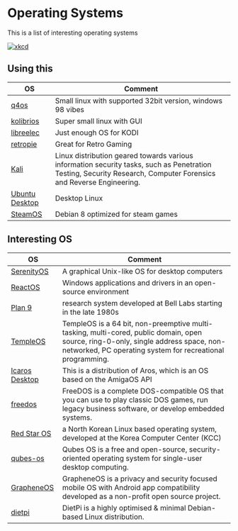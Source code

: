 # Operating Systems

This is a list of interesting operating systems

[![xkcd](https://imgs.xkcd.com/comics/mac_pc.png)](https://xkcd.com)

## Using this

|OS|Comment|
|--|---|
|[q4os](https://q4os.org)|Small linux with supported 32bit version, windows 98 vibes|
|[kolibrios](http://kolibrios.org)|Super small linux with GUI|
|[libreelec](https://libreelec.tv/)|Just enough OS for KODI|
|[retropie](https://retropie.org.uk/)|Great for Retro Gaming|
|[Kali](https://www.kali.org/)|Linux distribution geared towards various information security tasks, such as Penetration Testing, Security Research, Computer Forensics and Reverse Engineering.|
|[Ubuntu Desktop](https://ubuntu.com/download/desktop)|Desktop Linux|
|[SteamOS](https://store.steampowered.com/steamos)|Debian 8 optimized for steam games|

## Interesting OS

|OS|Comment|
|--|---|
|[SerenityOS](https://serenityos.org/)|A graphical Unix-like OS for desktop computers|
|[ReactOS](https://reactos.org/)|Windows applications and drivers in an open-source environment|
|[Plan 9](https://9p.io/plan9/)|research system developed at Bell Labs starting in the late 1980s|
|[TempleOS](https://templeos.org/)|TempleOS is a 64 bit, non-preemptive multi-tasking, multi-cored, public domain, open source, ring-0-only, single address space, non-networked, PC operating system for recreational programming.|
|[Icaros Desktop](https://vmwaros.blogspot.com/)|This is a distribution of Aros, which is an OS based on the AmigaOS API|
|[freedos](http://www.freedos.org/)|FreeDOS is a complete DOS-compatible OS that you can use to play classic DOS games, run legacy business software, or develop embedded systems.|
|[Red Star OS](https://archiveos.org/redstar/)|a North Korean Linux based operating system, developed at the Korea Computer Center (KCC)|
|[qubes-os](https://www.qubes-os.org/)|Qubes OS is a free and open-source, security-oriented operating system for single-user desktop computing.|
|[GrapheneOS](https://grapheneos.org/)|GrapheneOS is a privacy and security focused mobile OS with Android app compatibility developed as a non-profit open source project.|
|[dietpi](https://dietpi.com/)|DietPi is a highly optimised & minimal Debian-based Linux distribution.|
